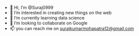 - 👋 Hi, I’m @Suraj0999
- 👀 I’m interested in creating new things on the web 
- 🌱 I’m currently learning data science 
- 💞️ I’m looking to collaborate on Google
- 📫 you can reach me on surajkumarmohapatra12@gmail.com

<!---
Suraj0999/Suraj0999 is a ✨ special ✨ repository because its `README.md` (this file) appears on your GitHub profile.
You can click the Preview link to take a look at your changes.
--->
